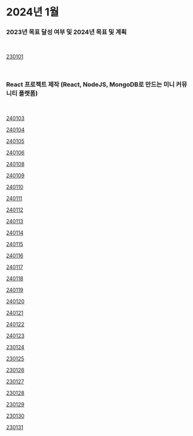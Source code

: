 # 2024년 1월

### 2023년 목표 달성 여부 및 2024년 목표 및 계획

<br />

[230101](/DateLink/2024-01/240101.md)

<br />

### React 프로젝트 제작 (React, NodeJS, MongoDB로 만드는 미니 커뮤니티 플랫폼)

<br />

[240103](/DateLink/2024-01/240103.md)

[240104](/DateLink/2024-01/240104.md)

[240105](/DateLink/2024-01/240105.md)

[240106](/DateLink/2024-01/240106.md)

[240108](/DateLink/2024-01/240108.md)

[240109](/DateLink/2024-01/240109.md)

[240110](/DateLink/2024-01/240110.md)

[240111](/DateLink/2024-01/240111.md)

[240112](/DateLink/2024-01/240112.md)

[240113](/DateLink/2024-01/240113.md)

[240114](/DateLink/2024-01/240114.md)

[240115](/DateLink/2024-01/240115.md)

[240116](/DateLink/2024-01/240116.md)

[240117](/DateLink/2024-01/240117.md)

[240118](/DateLink/2024-01/240118.md)

[240119](/DateLink/2024-01/240119.md)

[240120](/DateLink/2024-01/240120.md)

[240121](/DateLink/2024-01/240121.md)

[240122](/DateLink/2024-01/240122.md)

[240123](/DateLink/2024-01/240123.md)

[230124](/DateLink/2023-01/230124.md)

[230125](/DateLink/2023-01/230125.md)

[230126](/DateLink/2023-01/230126.md)

[230127](/DateLink/2023-01/230127.md)

[230128](/DateLink/2023-01/230128.md)

[230129](/DateLink/2023-01/230129.md)

[230130](/DateLink/2023-01/230130.md)

[230131](/DateLink/2023-01/230131.md)
